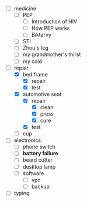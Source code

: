 - [ ] medicine
	- [ ] PEP
		- [ ] Introduction of HIV
		- [ ] How PEP works
		- [ ] Biktarvy
	- [ ] STI
	- [ ] Zhou's leg
	- [ ] my grandmother's thirst
	- [ ] my cold
- [ ] repair
	- [x] bed frame
		- [x] repair
		- [x] test
	- [x] automotive seat
		- [x] repair
			- [x] clean
			- [x] press
			- [x] cure
		- [x] test 
	- [ ] cup
- [ ] electronics
	- [ ] phone switch
	- [ ] **battery failure**
	- [ ] beard cutter
	- [ ] desktop lamp
	- [ ] software
		- [ ] vpn
		- [ ] backup
- [ ] typing
<!--stackedit_data:
eyJoaXN0b3J5IjpbMTI5MTI4NTUxXX0=
-->